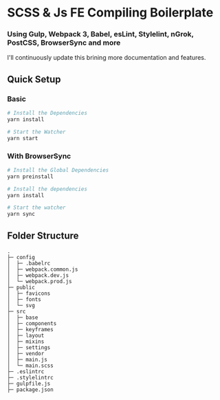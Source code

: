 # SCSS & Js FE Compiling Boilerplate
### Using Gulp, Webpack 3, Babel, esLint, Stylelint, nGrok, PostCSS, BrowserSync and more

I'll continuously update this brining more documentation and features.

## Quick Setup

### Basic

```bash
# Install the Dependencies
yarn install

# Start the Watcher
yarn start
```

### With BrowserSync

```bash
# Install the Global Dependencies
yarn preinstall

# Install the dependencies
yarn install

# Start the watcher
yarn sync
```

## Folder Structure
```
.
├─ config
│  ├─ .babelrc
│  ├─ webpack.common.js
│  ├─ webpack.dev.js
│  └─ webpack.prod.js
├─ public
│  ├─ favicons
│  ├─ fonts
│  └─ svg
├─ src
│  ├─ base
│  ├─ components
│  ├─ keyframes
│  ├─ layout
│  ├─ mixins
│  ├─ settings
│  ├─ vendor
│  ├─ main.js
│  └─ main.scss
├─ .eslintrc
├─ .stylelintrc
├─ gulpfile.js
├─ package.json
```
